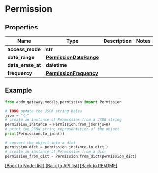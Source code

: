 # Permission


## Properties

Name | Type | Description | Notes
------------ | ------------- | ------------- | -------------
**access_mode** | **str** |  | 
**date_range** | [**PermissionDateRange**](PermissionDateRange.md) |  | 
**data_erase_at** | **datetime** |  | 
**frequency** | [**PermissionFrequency**](PermissionFrequency.md) |  | 

## Example

```python
from abdm_gateway.models.permission import Permission

# TODO update the JSON string below
json = "{}"
# create an instance of Permission from a JSON string
permission_instance = Permission.from_json(json)
# print the JSON string representation of the object
print(Permission.to_json())

# convert the object into a dict
permission_dict = permission_instance.to_dict()
# create an instance of Permission from a dict
permission_from_dict = Permission.from_dict(permission_dict)
```
[[Back to Model list]](../README.md#documentation-for-models) [[Back to API list]](../README.md#documentation-for-api-endpoints) [[Back to README]](../README.md)


